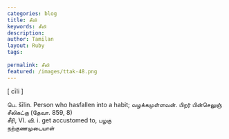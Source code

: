 ```yaml
---
categories: blog
title: சீலி
keywords: சீலி
description: 
author: Tamilan
layout: Ruby
tags: 
 
permalink: சீலி
featured: /images/ttak-48.png
---
```

  
[ cīli ]  
  
பெ. šīlin. Person who hasfallen into a habit; வழக்கமுள்ளவன். பிறர் பின்செலுஞ் சீலிகட்கு (தேவா. 859, 8)  
சீரி, VI. வி. i. get accustomed to, பழகு  
நற்குணமுடையாள்